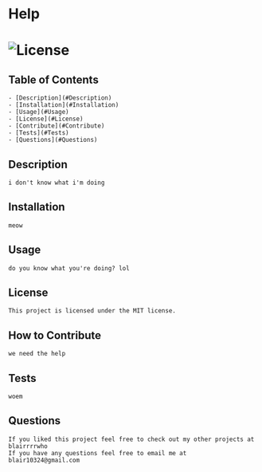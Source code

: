 # Help
  # ![License](https://img.shields.io/badge/license-MIT-green.svg)

  ## Table of Contents
    - [Description](#Description)
    - [Installation](#Installation)
    - [Usage](#Usage)
    - [License](#License)
    - [Contribute](#Contribute)
    - [Tests](#Tests)
    - [Questions](#Questions)
    
  ## Description
    i don't know what i'm doing
  
  ## Installation
    meow
    
  ## Usage
    do you know what you're doing? lol
  
  ## License
    This project is licensed under the MIT license.
  
  ## How to Contribute 
    we need the help
  
  ## Tests
    woem
  
  ## Questions
    If you liked this project feel free to check out my other projects at blairrrrwho
    If you have any questions feel free to email me at  blair10324@gmail.com
